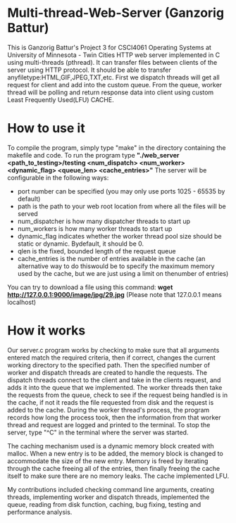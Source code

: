 # Multi-thread-Web-Server (Ganzorig Battur)
This is Ganzorig Battur's Project 3 for CSCI4061 Operating Systems at University of Minnesota - Twin Cities
HTTP web server implemented in C using multi-threads (pthread). It can transfer files between clients of the server using HTTP protocol. It should be able to transfer anyfiletype:HTML,GIF,JPEG,TXT,etc. First we dispatch threads will get all request for client and add into the custom queue. From the queue, worker thread will be polling and return response data into client using custom Least Frequently Used(LFU) CACHE.

# How to use it
To compile the program, simply type "make" in the directory containing the makefile and code. To run the program type **"./web_server <port> <path_to_testing>/testing <num_dispatch> <num_worker> <dynamic_flag> <queue_len> <cache_entries>"**
  The server will be configurable in the following ways:
  * port​ number can be specified (you may only use ports 1025 - 65535 by default)
  * path​ is the path to your web root location from where all the files will be served
  * num_dispatcher​ is how many dispatcher threads to start up
  * num_workers​ is how many worker threads to start up
  * dynamic_flag​ indicates whether the worker thread pool size should be static or dynamic. Bydefault, it should be 0.
  * qlen​ is the fixed, bounded length of the request queue
  * cache_entries​ is the number of entries available in the cache (an alternative way to do thiswould be to specify the maximum memory used by the cache, but we are just using a limit on thenumber of entries)
  
  You can try to download a file using this command: **wget http://127.0.0.1:9000/image/jpg/29.jpg** (Please note that 127.0.0.1 means localhost)

# How it works
Our server.c program works by checking to make sure that all arguments entered match the required criteria, then if correct, changes the current working directory to the specified path. Then the specified number of worker and dispatch threads are created to handle the requests. The dispatch threads connect to the client and take in the clients request, and adds it into the queue that we implemented. The worker threads then take the requests from the queue, check to see if the request being handled is in the cache, if not it reads the file requested from disk and the request is added to the cache. During the worker thread's process, the program records how long the process took, then the information from that worker thread and request are logged and printed to the terminal. To stop the server, type "^C" in the terminal where the server was started. 

The caching mechanism used is a dynamic memory block created with malloc. When a new entry is to be added, the memory block is changed to accommodate the size of the new entry. Memory is freed by iterating through the cache freeing all of the entries, then finally freeing the cache itself to make sure there are no memory leaks. The cache implemented LFU.

My contributions included checking command line arguments, creating threads, implementing worker and dispatch threads, implemented the queue, reading from disk function, caching, bug fixing, testing and performance analysis.

